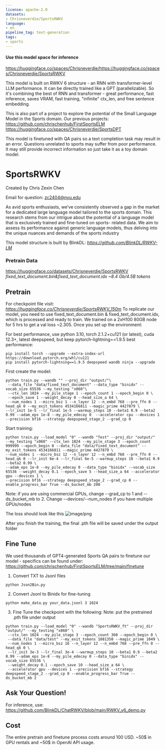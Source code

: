 ```yaml
---
license: apache-2.0
datasets:
- Chrisneverdie/SportsRWKV
language:
- en
pipeline_tag: text-generation
tags:
- sports
---
```

#### Use this model space for inference
https://huggingface.co/spaces/Chrisneverdie/https://huggingface.co/spaces/Chrisneverdie/SportsRWKV

This model is built on RWKV 6 structure - an RNN with transformer-level LLM performance. It can be directly trained like a GPT (parallelizable). So it's combining the best of RNN and transformer - great performance, fast inference, saves VRAM, fast training, "infinite" ctx_len, and free sentence embedding.

This is also part of a project to explore the potential of the Small Language Model in the Sports domain.
Our previous projects:
  https://github.com/chrischenhub/FirstSportsELM
  https://huggingface.co/spaces/Chrisneverdie/SportsDPT
  
This model is finetuned with QA pairs so a text completion task may result in an error.
Questions unrelated to sports may suffer from poor performance.
It may still provide incorrect information so just take it as a toy domain model.

# SportsRWKV
  Created by Chris Zexin Chen
  
  Email for question: zc2404@nyu.edu


As avid sports enthusiasts, we’ve consistently observed a gap in the market for a dedicated
large language model tailored to the sports domain. This research stems from our intrigue
about the potential of a language model that is exclusively trained and fine-tuned on sports-
related data. We aim to assess its performance against generic language models, thus delving
into the unique nuances and demands of the sports industry

This model structure is built by BlinkDL: _https://github.com/BlinkDL/RWKV-LM_


### Pretrain Data 
https://huggingface.co/datasets/Chrisneverdie/SportsRWKV
*fixed_text_document.bin&fixed_text_document.idx ~8.4 Gb/4.5B tokens*


## Pretrain
For checkpoint file visit: _https://huggingface.co/Chrisneverdie/SportsRWKV_150m_
To replicate our model, you need to use fixed_text_document.bin & fixed_text_document.idx, which is processed and ready to train.
We trained on a 2xH100 80GB node for 5 hrs to get a val loss ~2.305. Once you set up the environment:

For best performance, use python 3.10, torch 2.1.2+cu121 (or latest), cuda 12.3+, latest deepspeed, but keep pytorch-lightning==1.9.5
best performance:
```
pip install torch --upgrade --extra-index-url https://download.pytorch.org/whl/cu121
pip install pytorch-lightning==1.9.5 deepspeed wandb ninja --upgrade
```
First create the model:
```
python train.py --wandb "" --proj_dir "output/"\
 --data_file "data/fixed_text_document" --data_type "binidx" --vocab_size 65536 --my_testing "x060"\
 --ctx_len 1024 --my_pile_stage 1 --epoch_count 1 --epoch_begin 0 \
 --epoch_save 1 --weight_decay 0 --head_size_a 64 \
 --num_nodes 1 --micro_bsz 1 --n_layer 12 --n_embd 768 --pre_ffn 0 --head_qk 0 --my_exit_tokens 4534166811 --magic_prime 4427879 \
--lr_init 1e-5 --lr_final 1e-5 --warmup_steps 10 --beta1 0.9 --beta2 0.99 --adam_eps 1e-8 --my_pile_edecay 0  --accelerator cpu --devices 1 --precision bf16 --strategy deepspeed_stage_2 --grad_cp 0
```

Start training:
```
python train.py --load_model "0" --wandb "Test" --proj_dir "output/"
--my_testing "x060" --ctx_len 1024 --my_pile_stage 3 --epoch_count 999999 --epoch_begin 0 --data_file "data/fixed_text_document" --my_exit_tokens 4534166811 --magic_prime 4427879 \
--num_nodes 1 --micro_bsz 12 --n_layer 12 --n_embd 768 --pre_ffn 0 --head_qk 0 --lr_init 6e-4 --lr_final 6e-5 --warmup_steps 10 --beta1 0.9 --beta2 0.99 \
--adam_eps 1e-8 --my_pile_edecay 0 --data_type "binidx" --vocab_size 65536 --weight_decay 0.1 --epoch_save 5 --head_size_a 64 --accelerator gpu --devices 1 \
--precision bf16 --strategy deepspeed_stage_2 --grad_cp 0 --enable_progress_bar True --ds_bucket_mb 200
```
Note: if you are using commercial GPUs, change --grad_cp to 1 and --ds_bucket_mb to 2. Change --devices/--num_nodes if you have multiple GPUs/nodes

The loss should look like this
![image/png](https://cdn-uploads.huggingface.co/production/uploads/656590bd40440ddcc051ade7/S3JLeK9A2fCxCz6W6qFib.png)

After you finish the training, the final .pth file will be saved under the output folder


## Fine Tune
We used thousands of GPT4-generated Sports QA pairs to finetune our model - specifics can be found under: https://github.com/chrischenhub/FirstSportsELM/tree/main/finetune

1. Convert TXT to Jsonl files
   
```python Json2Bin.py```

2. Convert Jsonl to Binidx for fine-tuning

```python make_data.py your_data.jsonl 3 1024```

3. Fine Tune the checkpoint with the following:
Note: put the pretrained .pth file under output
```
python train.py --load_model "0" --wandb "SportsRWKV_ft" --proj_dir "output/" --my_testing "x060" \
 --ctx_len 1024 --my_pile_stage 3 --epoch_count 360 --epoch_begin 0 \
 --data_file "data/test" --my_exit_tokens 1081350 --magic_prime 1049 \
 --num_nodes 1 --micro_bsz 16 --n_layer 12 --n_embd 768 --pre_ffn 0 --head_qk 0 \
 --lr_init 3e-3 --lr_final 3e-4 --warmup_steps 10 --beta1 0.9 --beta2 0.99 --adam_eps 1e-8 --my_pile_edecay 0 --data_type "binidx" --vocab_size 65536 \
 --weight_decay 0.1 --epoch_save 10 --head_size_a 64 \
 --accelerator gpu --devices 1 --precision bf16 --strategy deepspeed_stage_2 --grad_cp 0 --enable_progress_bar True --ds_bucket_mb 2
```


## Ask Your Question!
For inference, use: https://github.com/BlinkDL/ChatRWKV/blob/main/RWKV_v6_demo.py


## Cost
The entire pretrain and finetune process costs around 100 USD. ~50$ in GPU rentals and ~50$ in OpenAI API usage.
